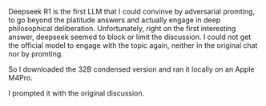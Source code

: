 Deepseek R1 is the first LLM that I could convinve by adversarial promting, to go beyond the platitude answers and actually engage in deep philosophical deliberation.
Unfortunately, right on the first interesting answer, deepseek seemed to block or limit the discussion. I could not get the official model to engage with the topic again,
neither in the original chat nor by promting. 

So I downloaded the 32B condensed version and ran it locally on an Apple M4Pro.

I prompted it with the original discussion.

